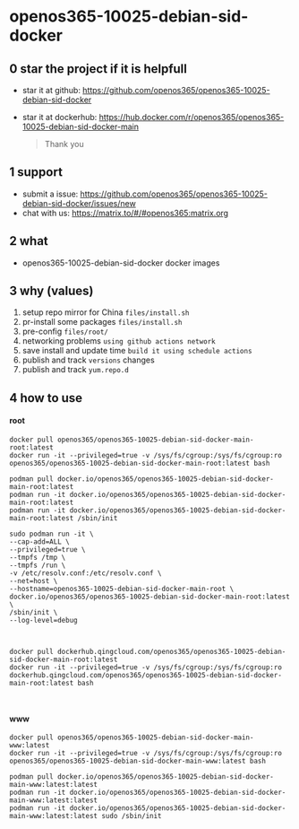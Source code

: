 # openos365-10025-debian-sid-docker

## 0 star the project if it is helpfull

* star it at github: https://github.com/openos365/openos365-10025-debian-sid-docker
* star it at dockerhub: https://hub.docker.com/r/openos365/openos365-10025-debian-sid-docker-main

  > Thank you

## 1 support

* submit a issue: https://github.com/openos365/openos365-10025-debian-sid-docker/issues/new
* chat with us: https://matrix.to/#/#openos365:matrix.org

## 2 what

* openos365-10025-debian-sid-docker docker images
  
## 3 why (values)

1. setup repo mirror for China `files/install.sh`
1. pr-install some packages `files/install.sh`
1. pre-config `files/root/`
1. networking problems `using github actions network`
1. save install and update time `build it using schedule actions`
1. publish and track `versions` changes
1. publish and track `yum.repo.d`

## 4 how to use

#### root
```
docker pull openos365/openos365-10025-debian-sid-docker-main-root:latest
docker run -it --privileged=true -v /sys/fs/cgroup:/sys/fs/cgroup:ro openos365/openos365-10025-debian-sid-docker-main-root:latest bash

podman pull docker.io/openos365/openos365-10025-debian-sid-docker-main-root:latest
podman run -it docker.io/openos365/openos365-10025-debian-sid-docker-main-root:latest
podman run -it docker.io/openos365/openos365-10025-debian-sid-docker-main-root:latest /sbin/init

sudo podman run -it \
--cap-add=ALL \
--privileged=true \
--tmpfs /tmp \
--tmpfs /run \
-v /etc/resolv.conf:/etc/resolv.conf \
--net=host \
--hostname=openos365-10025-debian-sid-docker-main-root \
docker.io/openos365/openos365-10025-debian-sid-docker-main-root:latest \
/sbin/init \
--log-level=debug



docker pull dockerhub.qingcloud.com/openos365/openos365-10025-debian-sid-docker-main-root:latest
docker run -it --privileged=true -v /sys/fs/cgroup:/sys/fs/cgroup:ro dockerhub.qingcloud.com/openos365/openos365-10025-debian-sid-docker-main-root:latest bash



```
#### www

```
docker pull openos365/openos365-10025-debian-sid-docker-main-www:latest
docker run -it --privileged=true -v /sys/fs/cgroup:/sys/fs/cgroup:ro openos365/openos365-10025-debian-sid-docker-main-www:latest bash

podman pull docker.io/openos365/openos365-10025-debian-sid-docker-main-www:latest:latest
podman run -it docker.io/openos365/openos365-10025-debian-sid-docker-main-www:latest:latest
podman run -it docker.io/openos365/openos365-10025-debian-sid-docker-main-www:latest:latest sudo /sbin/init




```
